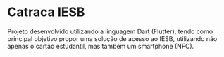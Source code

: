 # Catraca IESB

Projeto desenvolvido utilizando a linguagem Dart (Flutter), tendo como principal objetivo propor uma solução de acesso ao IESB, utilizando não apenas o cartão estudantil, mas também um smartphone (NFC).
 
